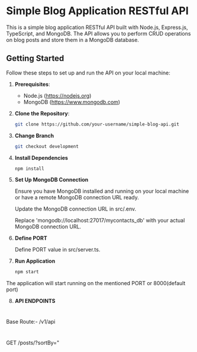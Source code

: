 # Simple Blog Application RESTful API

This is a simple blog application RESTful API built with Node.js, Express.js, TypeScript, and MongoDB. The API allows you to perform CRUD operations on blog posts and store them in a MongoDB database.

## Getting Started

Follow these steps to set up and run the API on your local machine:

1. **Prerequisites**:
   - Node.js (https://nodejs.org)
   - MongoDB (https://www.mongodb.com)

2. **Clone the Repository**:
   ```bash
   git clone https://github.com/your-username/simple-blog-api.git

3. **Change Branch**
    ```bash
    git checkout development
4. **Install Dependencies**
    ```bash
   npm install

5. **Set Up MongoDB Connection**

    Ensure you have MongoDB installed and running on your local machine or have a remote MongoDB connection URL ready.
    
    Update the MongoDB connection URL in src/.env.
    
    Replace 'mongodb://localhost:27017/mycontacts_db' with your actual MongoDB connection URL.

6. **Define PORT**

    Define PORT value in src/server.ts.

7. **Run Application**

    ```bash
    npm start

The application will start running on the mentioned PORT or 8000(default port)


8. **API ENDPOINTS**

#
Base Route:- /v1/api
#

GET /posts/?sortBy="<title or createdAt>"&&category="<categoryName>" - Get all blog posts. 
    Note: CreatedAt is latest first and name is in ascending

GET /posts/:id - Get a specific blog post by ID.

PUT /posts/:id - Update an existing blog post.

DELETE /posts/:id - Delete a blog post.

POST /posts/ - Create a new blog post. 

#
Example POST/PUT request body.
```bash
{       
        "author": "author_name",
        "title": "blog_title",
        "content": "blog_description",
        "category": "blog_category"
}